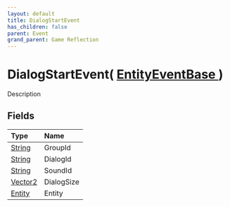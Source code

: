 ```yaml
---
layout: default
title: DialogStartEvent
has_children: false
parent: Event
grand_parent: Game Reflection
---
```

# DialogStartEvent( [ EntityEventBase ](/riftbreaker-wiki/docs/game-reflection/events/entity_event_base/) )
Description 

## Fields

| Type | Name |
|:----------|:--------------|
| [String](/riftbreaker-wiki/docs/game-reflection/components/string/) | GroupId |
| [String](/riftbreaker-wiki/docs/game-reflection/components/string/) | DialogId |
| [String](/riftbreaker-wiki/docs/game-reflection/components/string/) | SoundId |
| [Vector2](/riftbreaker-wiki/docs/game-reflection/classes/vector2/) | DialogSize |
| [Entity](/riftbreaker-wiki/docs/game-reflection/classes/entity/) | Entity |

